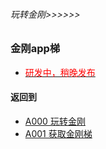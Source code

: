 ###### 玩转金刚>>>>>>

### 金刚app梯

- [<font color="Red">研发中，稍晚发布</font>](https://github.com/a2zitpro/web/blob/master/LadderFree/GetLadder/GetLadder.md)

#### 返回到
- [A000 玩转金刚](https://github.com/a2zitpro/web/blob/master/LadderFree/main.md)
- [A001 获取金刚梯](https://github.com/a2zitpro/web/blob/master/LadderFree/GetLadder/GetLadder.md)

